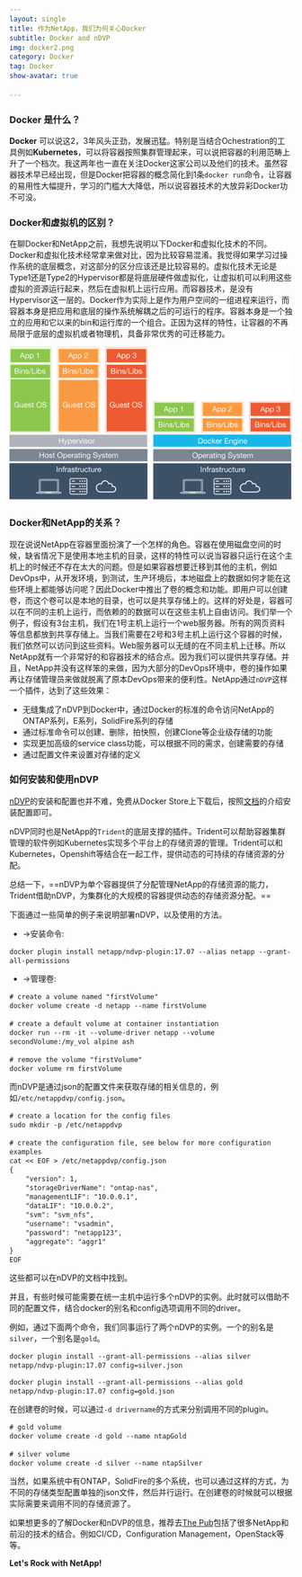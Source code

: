 ```yaml
---
layout: single
title: 作为NetApp，我们为何关心Docker
subtitle: Docker and nDVP
img: docker2.png
category: Docker
tag: Docker
show-avatar: true

---
```


### Docker 是什么？

**Docker** 可以说这2，3年风头正劲，发展迅猛。特别是当结合Ochestration的工具例如**Kubernetes**，可以将容器按照集群管理起来，可以说把容器的利用范畴上升了一个档次。我这两年也一直在关注Docker这家公司以及他们的技术。虽然容器技术早已经出现，但是Docker把容器的概念简化到1条`docker run`命令，让容器的易用性大幅提升，学习的门槛大大降低，所以说容器技术的大放异彩Docker功不可没。

### Docker和虚拟机的区别？

在聊Docker和NetApp之前，我想先说明以下Docker和虚拟化技术的不同。Docker和虚拟化技术经常拿来做对比，因为比较容易混淆。我觉得如果学习过操作系统的底层概念，对这部分的区分应该还是比较容易的。虚拟化技术无论是Type1还是Type2的Hypervisor都是将底层硬件做虚拟化，让虚拟机可以利用这些虚拟的资源运行起来，然后在虚拟机上运行应用。而容器技术，是没有Hypervisor这一层的。Docker作为实际上是作为用户空间的一组进程来运行，而容器本身是把应用和底层的操作系统解耦之后的可运行的程序。容器本身是一个独立的应用和它以来的bin和运行库的一个组合。正因为这样的特性，让容器的不再局限于底层的虚拟机或者物理机，具备非常优秀的可迁移能力。

![](../img/Docker/compare.png)



### Docker和NetApp的关系？

现在说说NetApp在容器里面扮演了一个怎样的角色。容器在使用磁盘空间的时候，缺省情况下是使用本地主机的目录，这样的特性可以说当容器只运行在这个主机上的时候还不存在太大的问题。但是如果容器想要迁移到其他的主机，例如DevOps中，从开发环境，到测试，生产环境后，本地磁盘上的数据如何才能在这些环境上都能够访问呢？因此Docker中推出了卷的概念和功能。即用户可以创建卷，而这个卷可以是本地的目录，也可以是共享存储上的。这样的好处是，容器可以在不同的主机上运行，而依赖的的数据可以在这些主机上自由访问。我们举一个例子，假设有3台主机，我们在1号主机上运行一个web服务器。所有的网页资料等信息都放到共享存储上。当我们需要在2号和3号主机上运行这个容器的时候，我们依然可以访问到这些资料。Web服务器可以无缝的在不同主机上迁移。所以NetApp就有一个非常好的和容器技术的结合点。因为我们可以提供共享存储。并且，NetApp并没有这样笨的来做，因为大部分的DevOps环境中，卷的操作如果再让存储管理员来做就脱离了原本DevOps带来的便利性。NetApp通过`nDVP`这样一个插件，达到了这些效果：

* 无缝集成了nDVP到Docker中，通过Docker的标准的命令访问NetApp的ONTAP系列，E系列，SolidFire系列的存储
* 通过标准命令可以创建、删除，拍快照，创建Clone等企业级存储的功能
* 实现更加高级的service class功能，可以根据不同的需求，创建需要的存储
* 通过配置文件来设置对存储的定义

### 如何安装和使用nDVP

[nDVP](https://netapp.io/containers/)的安装和配置也并不难，免费从Docker Store上下载后，按照[文档](http://netappdvp.readthedocs.io/en/latest/)的介绍安装配置即可。

nDVP同时也是NetApp的`Trident`的底层支撑的插件。Trident可以帮助容器集群管理的软件例如Kubernetes实现多个平台上的存储资源的管理。Trident可以和Kubernetes，Openshift等结合在一起工作，提供动态的可持续的存储资源的分配。

总结一下，==nDVP为单个容器提供了分配管理NetApp的存储资源的能力，Trident借助nDVP，为集群化的大规模的容器提供动态的存储资源分配。==

下面通过一些简单的例子来说明部署nDVP，以及使用的方法。

- ->安装命令:

```
docker plugin install netapp/ndvp-plugin:17.07 --alias netapp --grant-all-permissions
```

- ->管理卷:

```
# create a volume named "firstVolume"
docker volume create -d netapp --name firstVolume

# create a default volume at container instantiation
docker run --rm -it --volume-driver netapp --volume secondVolume:/my_vol alpine ash

# remove the volume "firstVolume"
docker volume rm firstVolume
```

而nDVP是通过json的配置文件来获取存储的相关信息的，例如`/etc/netappdvp/config.json`。

```
# create a location for the config files
sudo mkdir -p /etc/netappdvp

# create the configuration file, see below for more configuration examples
cat << EOF > /etc/netappdvp/config.json
{
    "version": 1,
    "storageDriverName": "ontap-nas",
    "managementLIF": "10.0.0.1",
    "dataLIF": "10.0.0.2",
    "svm": "svm_nfs",
    "username": "vsadmin",
    "password": "netapp123",
    "aggregate": "aggr1"
}
EOF
```

这些都可以在nDVP的文档中找到。

并且，有些时候可能需要在统一主机中运行多个nDVP的实例。此时就可以借助不同的配置文件，结合docker的别名和config选项调用不同的driver。

例如，通过下面两个命令，我们同事运行了两个nDVP的实例。一个的别名是`silver`，一个别名是`gold`。

```
docker plugin install --grant-all-permissions --alias silver netapp/ndvp-plugin:17.07 config=silver.json
```

```
docker plugin install --grant-all-permissions --alias gold netapp/ndvp-plugin:17.07 config=gold.json
```

在创建卷的时候，可以通过`-d drivername`的方式来分别调用不同的plugin。

```
# gold volume
docker volume create -d gold --name ntapGold

# silver volume
docker volume create -d silver --name ntapSilver
```

当然，如果系统中有ONTAP，SolidFire的多个系统，也可以通过这样的方式，为不同的存储类型配置单独的json文件，然后并行运行。在创建卷的时候就可以根据实际需要来调用不同的存储资源了。

如果想更多的了解Docker和nDVP的信息，推荐去[The Pub](https://netapp.io/#)包括了很多NetApp和前沿的技术的结合。例如CI/CD，Configuration Management，OpenStack等等。

**Let's Rock with NetApp!**

